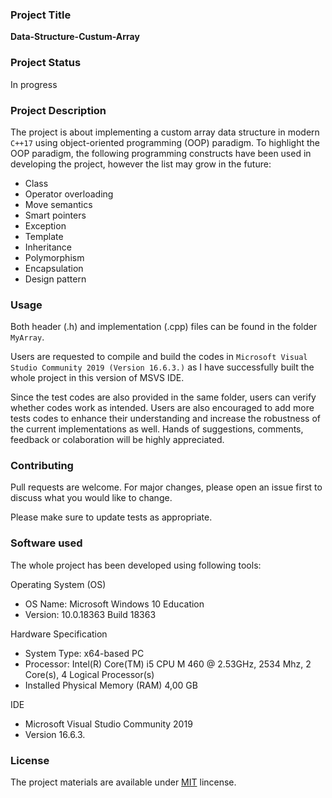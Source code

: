 ### Project Title
 **Data-Structure-Custum-Array**

### Project Status
In progress

### Project Description
The project is about implementing a custom array data structure in modern `C++17` using object-oriented programming (OOP) paradigm. To highlight the OOP paradigm, the following programming constructs have been used in developing the project, however the list may grow in the future:

  - Class
  - Operator overloading
  - Move semantics
  - Smart pointers
  - Exception
  - Template
  - Inheritance
  - Polymorphism
  - Encapsulation
  - Design pattern


### Usage
Both header (.h) and implementation (.cpp) files can be found in the folder `MyArray`. 

Users are requested to compile and build the codes in `Microsoft Visual Studio Community 2019 (Version 16.6.3.)` as I have successfully built the whole project in this version of MSVS IDE. 

Since the test codes are also provided in the same folder, users can verify whether codes work as intended. Users are also encouraged to add more tests codes to enhance their understanding and increase the robustness of the current implementations as well. Hands of suggestions, comments, feedback or colaboration will be highly appreciated.  
 

### Contributing
Pull requests are welcome. For major changes, please open an issue first to discuss what you would like to change.

Please make sure to update tests as appropriate.

### Software used
The whole project has been developed using following tools:

Operating System (OS)
  - OS Name:	Microsoft Windows 10 Education
  - Version:	10.0.18363 Build 18363
  
  Hardware Specification
  - System Type:	x64-based PC
  - Processor:	Intel(R) Core(TM) i5 CPU  M 460  @ 2.53GHz, 2534 Mhz, 2 Core(s), 4 Logical Processor(s)
  - Installed Physical Memory (RAM)	4,00 GB


IDE
  - Microsoft Visual Studio Community 2019 
  - Version 16.6.3. 
 

### License

The project materials are available under [MIT](https://choosealicense.com/licenses/mit/) lincense.
